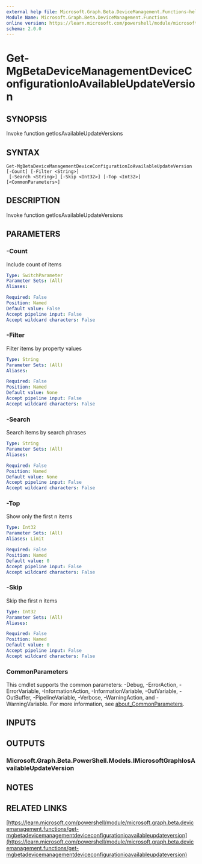 ```yaml
---
external help file: Microsoft.Graph.Beta.DeviceManagement.Functions-help.xml
Module Name: Microsoft.Graph.Beta.DeviceManagement.Functions
online version: https://learn.microsoft.com/powershell/module/microsoft.graph.beta.devicemanagement.functions/get-mgbetadevicemanagementdeviceconfigurationioavailableupdateversion
schema: 2.0.0
---
```


# Get-MgBetaDeviceManagementDeviceConfigurationIoAvailableUpdateVersion

## SYNOPSIS
Invoke function getIosAvailableUpdateVersions

## SYNTAX

```
Get-MgBetaDeviceManagementDeviceConfigurationIoAvailableUpdateVersion [-Count] [-Filter <String>]
 [-Search <String>] [-Skip <Int32>] [-Top <Int32>] [<CommonParameters>]
```

## DESCRIPTION
Invoke function getIosAvailableUpdateVersions

## PARAMETERS

### -Count
Include count of items

```yaml
Type: SwitchParameter
Parameter Sets: (All)
Aliases:

Required: False
Position: Named
Default value: False
Accept pipeline input: False
Accept wildcard characters: False
```

### -Filter
Filter items by property values

```yaml
Type: String
Parameter Sets: (All)
Aliases:

Required: False
Position: Named
Default value: None
Accept pipeline input: False
Accept wildcard characters: False
```

### -Search
Search items by search phrases

```yaml
Type: String
Parameter Sets: (All)
Aliases:

Required: False
Position: Named
Default value: None
Accept pipeline input: False
Accept wildcard characters: False
```

### -Top
Show only the first n items

```yaml
Type: Int32
Parameter Sets: (All)
Aliases: Limit

Required: False
Position: Named
Default value: 0
Accept pipeline input: False
Accept wildcard characters: False
```

### -Skip
Skip the first n items

```yaml
Type: Int32
Parameter Sets: (All)
Aliases:

Required: False
Position: Named
Default value: 0
Accept pipeline input: False
Accept wildcard characters: False
```

### CommonParameters
This cmdlet supports the common parameters: -Debug, -ErrorAction, -ErrorVariable, -InformationAction, -InformationVariable, -OutVariable, -OutBuffer, -PipelineVariable, -Verbose, -WarningAction, and -WarningVariable. For more information, see [about_CommonParameters](http://go.microsoft.com/fwlink/?LinkID=113216).

## INPUTS

## OUTPUTS

### Microsoft.Graph.Beta.PowerShell.Models.IMicrosoftGraphIosAvailableUpdateVersion
## NOTES

## RELATED LINKS

[https://learn.microsoft.com/powershell/module/microsoft.graph.beta.devicemanagement.functions/get-mgbetadevicemanagementdeviceconfigurationioavailableupdateversion](https://learn.microsoft.com/powershell/module/microsoft.graph.beta.devicemanagement.functions/get-mgbetadevicemanagementdeviceconfigurationioavailableupdateversion)



